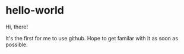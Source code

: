 # hello-world

Hi, there!

It's the first for me to use github. Hope to get familar with it as soon as possible.

